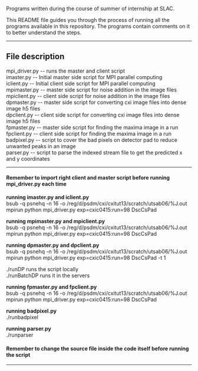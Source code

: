 Programs written during the course of summer of internship at SLAC.

This README file guides you through the process of running all the programs available in this repository. 
The programs contain comments on it to better understand the steps.

------------------------------------------------------------------------------------------------------------
## File description

mpi_driver.py -- runs the master and client script\
imaster.py -- Initial master side script for MPI parallel computing\
iclient.py -- Initial client side script for MPI parallel computing\
mpimaster.py -- master side script for noise addition in the image files\
mpiclient.py -- client side script for noise addition in the image files\
dpmaster.py -- master side script for converting cxi image files into dense image h5 files\
dpclient.py -- client side script for converting cxi image files into dense image h5 files\
fpmaster.py -- master side script for finding the maxima image in a run\
fpclient.py -- client side script for finding the maxima image in a run\
badpixel.py -- script to cover the bad pixels on detector pad to reduce unwanted peaks in an image\
parser.py -- script to parse the indexed stream file to get the predicted x and y coordinates

------------------------------------------------------------------------------------------------------------

#### Remember to import right client and master script before running mpi_driver.py each time

**running imaster.py and iclient.py**\
bsub -q psnehq -n 16 -o /reg/d/psdm/cxi/cxitut13/scratch/utsab06/%J.out \
mpirun python mpi_driver.py exp=cxic0415:run=98 DscCsPad

**running mpimaster.py and mpiclient.py**\
bsub -q psnehq -n 16 -o /reg/d/psdm/cxi/cxitut13/scratch/utsab06/%J.out \
mpirun python mpi_driver.py exp=cxic0415:run=98 DscCsPad

**running dpmaster.py and dpclient.py**\
bsub -q psnehq -n 16 -o /reg/d/psdm/cxi/cxitut13/scratch/utsab06/%J.out \
mpirun python mpi_driver.py exp=cxic0415:run=98 DscCsPad -t 1

./runDP runs the script locally \
./runBatchDP runs it in the servers 

**running fpmaster.py and fpclient.py**\
bsub -q psnehq -n 16 -o /reg/d/psdm/cxi/cxitut13/scratch/utsab06/%J.out \
mpirun python mpi_driver.py exp=cxic0415:run=98 DscCsPad

**running badpixel.py**\
./runbadpixel

**running parser.py**\
./runparser

#### Remember to change the source file inside the code itself before running the script 

------------------------------------------------------------------------------------------------------------

